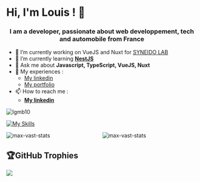 # Hi, I'm Louis ! 👋

<h3 align="center">I am a developer, passionate about web developpement, tech and automobile from France</h3>

- 🔭 I’m currently working on VueJS and Nuxt for <a href="https://www.syneidolab.com/" target="blank">SYNEIDO LAB</a>
- 🌱 I’m currently learning <a href="https://nestjs.com/" target="blank">**NestJS**</a>
- 💬 Ask me about **Javascript, TypeScript, VueJS, Nuxt**
- 📄 My experiences :
    - [My linkedin](www.linkedin.com/in/louis-gambier-b22b91172)
    - [My portfolio](https://lgmb10.github.io/portfolio/)
 - 📫 How to reach me :
    - **[My linkedin](www.linkedin.com/in/louis-gambier-b22b91172)**

<p align="left"> <img src="https://komarev.com/ghpvc/?username=lgmb10&label=Profile%20views&style=flat" alt="lgmb10" /> </p>

[![My Skills](https://skillicons.dev/icons?i=html,css,js,ts,nodejs,vue,pinia,nuxt,vite,tailwind,sass,netlify,mysql,linux,bash,git,github,heroku,npm,regex)](https://skillicons.dev)
<br/>

<div align="center">
    <img align="left" src="https://github-readme-stats.vercel.app/api?username=Sterbenfr&show_icons=true&locale=en&hide=contribs&rank_icon=github&theme=cobalt&hide_border=true" alt="max-vast-stats" />
    <img align="center" src="https://github-readme-stats.vercel.app/api/top-langs/?username=Sterbenfr&layout=compact&theme=cobalt&hide_border=true" alt="max-vast-stats" /></p>
</div>

## 🏆GitHub Trophies
![](https://github-trophies.vercel.app/?username=lgmb10&theme=onedark&no-frame=true&no-bg=false&margin-w=4)

<!--
**lgmb10/lgmb10** is a ✨ _special_ ✨ repository because its `README.md` (this file) appears on your GitHub profile.

Here are some ideas to get you started:

- 🔭 I’m currently working on ...
- 🌱 I’m currently learning ...
- 👯 I’m looking to collaborate on ...
- 🤔 I’m looking for help with ...
- 💬 Ask me about ...
- 📫 How to reach me: ...
- 😄 Pronouns: ...
- ⚡ Fun fact: ...
-->
